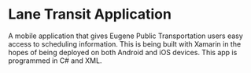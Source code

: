 # Lane Transit Application
A mobile application that gives Eugene Public Transportation users easy access to scheduling information. This is being built with Xamarin in the hopes of being deployed on both Android and iOS devices. This app is programmed in C# and XML.
